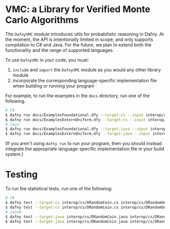 # VMC: a Library for Verified Monte Carlo Algorithms

The `DafnyVMC` module introduces utils for probabilistic reasoning in Dafny. At the moment, the API is intentionally limited in scope, and only supports compilation to C# and Java. For the future, we plan to extend both the functionality and the range of supported languages.

To use `DafnyVMC` in your code, you must:

1. `include` and `import` the `DafnyVMC` module as you would any other library module
2. incorporate the corresponding language-specific implementation file when building or running your program

For example, to run the examples in the `docs` directory, run one of the following.

```bash
# C#
$ dafny run docs/ExamplesFoundational.dfy --target:cs --input interop/cs/DRandomCoin.cs --input interop/cs/DRandomUniform.cs
$ dafny run docs/ExamplesExternUniform.dfy --target:cs --input interop/cs/DRandomCoin.cs --input interop/cs/DRandomUniform.cs
# Java
$ dafny run docs/ExamplesFoundational.dfy --target:java --input interop/java/DRandomCoin.java --input interop/java/DRandomUniform.java
$ dafny run docs/ExamplesExternUniform.dfy --target:java --input interop/java/DRandomCoin.java --input interop/java/DRandomUniform.java
```

(If you aren't using `dafny run` to run your program,
then you should instead integrate the appropriate language-specific implementation file in your build system.)

# Testing

To run the statistical tests, run one of the following:

```bash
# C#
$ dafny test --target:cs interop/cs/DRandomCoin.cs interop/cs/DRandomUniform.cs tests/TestsFoundational.dfy
$ dafny test --target:cs interop/cs/DRandomCoin.cs interop/cs/DRandomUniform.cs tests/TestsExternUniform.dfy
# Java#
$ dafny test --target:java interop/cs/DRandomCoin.java interop/cs/DRandomUniform.java tests/TestsFoundational.dfy
$ dafny test --target:java interop/cs/DRandomCoin.java interop/cs/DRandomUniform.java tests/TestsExternUniform.dfy

```

